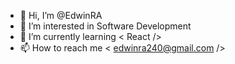 - 👋 Hi, I’m @EdwinRA
- 👀 I’m interested in Software Development
- 🌱 I’m currently learning < React />
- 📫 How to reach me < edwinra240@gmail.com />
